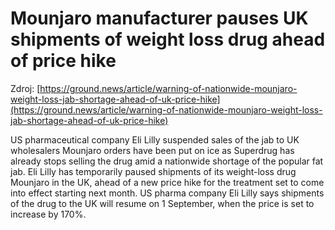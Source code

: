 # Mounjaro manufacturer pauses UK shipments of weight loss drug ahead of price hike

Zdroj: [https://ground.news/article/warning-of-nationwide-mounjaro-weight-loss-jab-shortage-ahead-of-uk-price-hike](https://ground.news/article/warning-of-nationwide-mounjaro-weight-loss-jab-shortage-ahead-of-uk-price-hike)

US pharmaceutical company Eli Lilly suspended sales of the jab to UK wholesalers
Mounjaro orders have been put on ice as Superdrug has already stops selling the drug amid a nationwide shortage of the popular fat jab. Eli Lilly has temporarily paused shipments of its weight-loss drug Mounjaro in the UK, ahead of a new price hike for the treatment set to come into effect starting next month. US pharma company Eli Lilly says shipments of the drug to the UK will resume on 1 September, when the price is set to increase by 170%.
